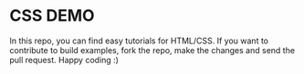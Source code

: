 # <HTML> CSS DEMO
In this repo, you can find easy tutorials for HTML/CSS.
If you want to contribute to build examples, fork the repo, make the changes and send the pull request.
Happy coding :)
